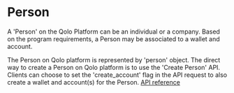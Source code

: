 # Person

A &#39;Person&#39; on the Qolo Platform can be an individual or a company. Based on the program requirements, a Person may be associated to a wallet and account.

The Person on Qolo platform is represented by &#39;person&#39; object. The direct way to create a Person on Qolo platform is to use the &#39;Create Person&#39; API. Clients can choose to set the &#39;create\_account&#39; flag in the API request to also create a wallet and account(s) for the Person. [API reference](https://devdocs.qolopay.com/openapi/qoloreference/operation/CreatePerson)